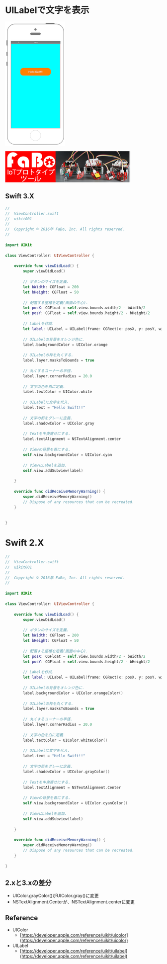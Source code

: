 # UILabelで文字を表示

![Preview uikit001](./img/uikit001.png)

[![Banner](../img/fabo_banner.png)](http://www.fabo.io)

## Swift 3.X

```swift
//
//  ViewController.swift
//  uikit001
//
//  Copyright © 2016年 FaBo, Inc. All rights reserved.
//

import UIKit

class ViewController: UIViewController {

    override func viewDidLoad() {
        super.viewDidLoad()
        
        // ボタンのサイズを定義.
        let bWidth: CGFloat = 200
        let bHeight: CGFloat = 50
        
        // 配置する座標を定義(画面の中心).
        let posX: CGFloat = self.view.bounds.width/2 - bWidth/2
        let posY: CGFloat = self.view.bounds.height/2 - bHeight/2

        // Labelを作成.
        let label: UILabel = UILabel(frame: CGRect(x: posX, y: posY, width: bWidth, height: bHeight))
        
        // UILabelの背景をオレンジ色に.
        label.backgroundColor = UIColor.orange
        
        // UILabelの枠を丸くする.
        label.layer.masksToBounds = true
        
        // 丸くするコーナーの半径.
        label.layer.cornerRadius = 20.0
        
        // 文字の色を白に定義.
        label.textColor = UIColor.white
        
        // UILabelに文字を代入.
        label.text = "Hello Swift!!"
        
        // 文字の影をグレーに定義.
        label.shadowColor = UIColor.gray
        
        // Textを中央寄せにする.
        label.textAlignment = NSTextAlignment.center
        
        // Viewの背景を青にする.
        self.view.backgroundColor = UIColor.cyan
        
        // ViewにLabelを追加.
        self.view.addSubview(label)
        
    }

    override func didReceiveMemoryWarning() {
        super.didReceiveMemoryWarning()
        // Dispose of any resources that can be recreated.
    }


}
```

# Swift 2.X

```swift
//
//  ViewController.swift
//  uikit001
//
//  Copyright © 2016年 FaBo, Inc. All rights reserved.
//

import UIKit

class ViewController: UIViewController {

    override func viewDidLoad() {
        super.viewDidLoad()
        
        // ボタンのサイズを定義.
        let bWidth: CGFloat = 200
        let bHeight: CGFloat = 50
        
        // 配置する座標を定義(画面の中心).
        let posX: CGFloat = self.view.bounds.width/2 - bWidth/2
        let posY: CGFloat = self.view.bounds.height/2 - bHeight/2

        // Labelを作成.
        let label: UILabel = UILabel(frame: CGRect(x: posX, y: posY, width: bWidth, height: bHeight))
        
        // UILabelの背景をオレンジ色に.
        label.backgroundColor = UIColor.orangeColor()
        
        // UILabelの枠を丸くする.
        label.layer.masksToBounds = true
        
        // 丸くするコーナーの半径.
        label.layer.cornerRadius = 20.0
        
        // 文字の色を白に定義.
        label.textColor = UIColor.whiteColor()
        
        // UILabelに文字を代入.
        label.text = "Hello Swift!!"
        
        // 文字の影をグレーに定義.
        label.shadowColor = UIColor.grayColor()
        
        // Textを中央寄せにする.
        label.textAlignment = NSTextAlignment.Center
        
        // Viewの背景を青にする.
        self.view.backgroundColor = UIColor.cyanColor()
        
        // ViewにLabelを追加.
        self.view.addSubview(label)
        
    }

    override func didReceiveMemoryWarning() {
        super.didReceiveMemoryWarning()
        // Dispose of any resources that can be recreated.
    }

}
```

## 2.xと3.xの差分

* UIColor.grayColor()がUIColor.gray()に変更
* NSTextAlignment.Centerが、NSTextAlignment.centerに変更

## Reference

* UIColor
	* [https://developer.apple.com/reference/uikit/uicolor](https://developer.apple.com/reference/uikit/uicolor)
* UILabel
	* [https://developer.apple.com/reference/uikit/uilabel](https://developer.apple.com/reference/uikit/uilabel)
